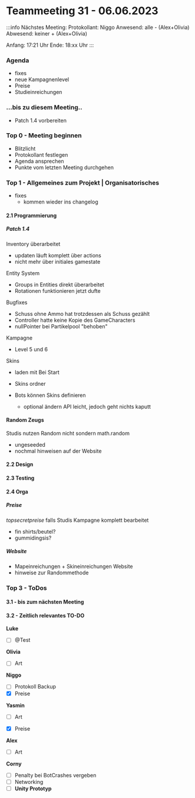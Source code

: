 # Teammeeting 31 - 06.06.2023

:::info
Nächstes Meeting: 
Protokollant: Niggo
Anwesend: alle - (Alex+Olivia)
Abwesend: keiner + (Alex+Olivia)

Anfang: 17:21 Uhr
Ende: 18:xx Uhr
:::


### Agenda

- fixes
- neue Kampagnenlevel
- Preise
- Studieinreichungen


### ...bis zu diesem Meeting..

- Patch 1.4 vorbereiten

### Top 0 - Meeting beginnen

* Blitzlicht
* Protokollant festlegen
* Agenda ansprechen
* Punkte vom letzten Meeting durchgehen

### Top 1 - Allgemeines zum Projekt | Organisatorisches


- fixes
    - kommen wieder ins changelog




#### 2.1 Programmierung

##### Patch 1.4

Inventory überarbeitet
- updaten läuft komplett über actions
- nicht mehr über initiales gamestate

Entity System
- Groups in Entities direkt überarbeitet
- Rotationen funktionieren jetzt dufte

Bugfixes
- Schuss ohne Ammo hat trotzdessen als Schuss gezählt
- Controller hatte keine Kopie des GameCharacters
- nullPointer bei Partikelpool "behoben"

Kampagne
- Level 5 und 6

Skins
- laden mit Bei Start

- Skins ordner
- Bots können Skins definieren
    - optional ändern API leicht, jedoch geht nichts kaputt


#### Random Zeugs

Studis nutzen Random nicht sondern math.random
- ungeseeded
- nochmal hinweisen auf der Website



#### 2.2 Design

#### 2.3 Testing

#### 2.4 Orga

##### Preise

*topsecretpreise* falls Studis Kampagne komplett bearbeitet
- fin shirts/beutel?
- gummidingsis?

##### Website

- Mapeinreichungen + Skineinreichungen Website
- hinweise zur Randommethode

### Top 3 - ToDos

#### 3.1 - bis zum nächsten Meeting

#### 3.2 - Zeitlich relevantes TO-DO

**Luke**
- [ ] @Test

**Olivia**
- [ ] Art

**Niggo**
- [ ] Protokoll Backup
- [x] Preise 

**Yasmin**
- [ ] Art 
- [x] Preise


**Alex**
- [ ] Art

**Corny**

- [ ] Penalty bei BotCrashes vergeben
- [ ] Networking
- [ ] **Unity Prototyp**
